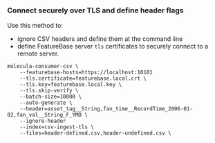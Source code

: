 ### Connect securely over TLS and define header flags

Use this method to:
* ignore CSV headers and define them at the command line
* define FeatureBase server `tls` certificates to securely connect to a remote server.

```shell
molecula-consumer-csv \
    --featurebase-hosts=https://localhost:10101
    --tls.certificate=featurebase.local.crt \
    --tls.key=featurebase.local.key \
    --tls.skip-verify \
    --batch-size=10000 \
    --auto-generate \
    --header=asset_tag__String,fan_time__RecordTime_2006-01-02,fan_val__String_F_YMD \
    --ignore-header
    --index=csv-ingest-tls \
    --files=header-defined.csv,header-undefined.csv \
```

